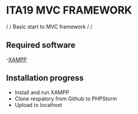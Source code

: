 # ITA19 MVC FRAMEWORK
/                    /
Basic start to MVC framework
/                    /

## Required software
-[XAMPP](https://www.apachefriends.org/index.html)

## Installation progress
- Install and run XAMPP
- Clone respatory from Github to PHPStorm
- Upload to localhost
